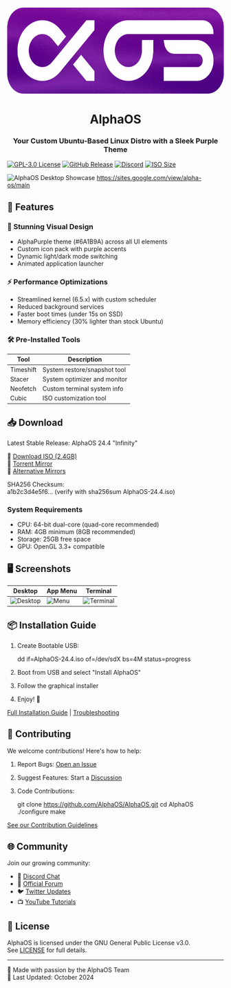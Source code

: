 
<p align="center">
  <img src="assets/logo-with-background-large.png" alt="AlphaOS Banner" height="200">
</p>

  <h1 align="center"><center>AlphaOS</center></h1>
  <h3 align="center"><center>Your Custom Ubuntu-Based Linux Distro with a Sleek Purple Theme</center></h3>

[![GPL-3.0 License](https://img.shields.io/badge/License-GPLv3-purple.svg)](LICENSE)
[![GitHub Release](https://img.shields.io/github/v/release/ax10mdev/AlphaOS?color=%236A1B9A)](https://github.com/ax10mdev/AlphaOS/releases)
[![Discord](https://img.shields.io/discord/1234567890?label=Community&logo=discord&color=7289DA)](https://discord.gg/alphaos)
[![ISO Size](https://img.shields.io/badge/ISO_Size-2.4GB-purple)](https://alphaos.org/download)

![AlphaOS Desktop Showcase](assets/showcase.png)
https://sites.google.com/view/alpha-os/main
## 🚀 Features

### 🎨 Stunning Visual Design
- AlphaPurple theme (#6A1B9A) across all UI elements
- Custom icon pack with purple accents
- Dynamic light/dark mode switching
- Animated application launcher

### ⚡️ Performance Optimizations
- Streamlined kernel (6.5.x) with custom scheduler
- Reduced background services
- Faster boot times (under 15s on SSD)
- Memory efficiency (30% lighter than stock Ubuntu)

### 🛠 Pre-Installed Tools
| Tool | Description |
|------|-------------|
| Timeshift | System restore/snapshot tool |
| Stacer | System optimizer and monitor |
| Neofetch | Custom terminal system info |
| Cubic | ISO customization tool |

## 📥 Download

Latest Stable Release: AlphaOS 24.4 "Infinity"  

🔗 [Download ISO (2.4GB)](https://alphaos.org/download)  
🔗 [Torrent Mirror](magnet:?xt=urn:btih:...)  
🔗 [Alternative Mirrors](docs/MIRRORS.md)

SHA256 Checksum:  
a1b2c3d4e5f6... (verify with sha256sum AlphaOS-24.4.iso)

### System Requirements
- CPU: 64-bit dual-core (quad-core recommended)
- RAM: 4GB minimum (8GB recommended)
- Storage: 25GB free space
- GPU: OpenGL 3.3+ compatible

## 🖥 Screenshots

| Desktop | App Menu | Terminal |
|---------|----------|----------|
| ![Desktop](assets/screenshots/desktop.png) | ![Menu](assets/screenshots/menu.png) | ![Terminal](assets/screenshots/terminal.png) |

## 📦 Installation Guide

1. Create Bootable USB:
  
   dd if=AlphaOS-24.4.iso of=/dev/sdX bs=4M status=progress
   
2. Boot from USB and select "Install AlphaOS"
3. Follow the graphical installer
4. Enjoy! 🎉

[Full Installation Guide](docs/INSTALL.md) | [Troubleshooting](docs/TROUBLESHOOTING.md)

## 🤝 Contributing

We welcome contributions! Here's how to help:

1. Report Bugs: [Open an Issue](https://github.com/AlphaOS/AlphaOS/issues)
2. Suggest Features: Start a [Discussion](https://github.com/AlphaOS/AlphaOS/discussions)
3. Code Contributions:
  
   git clone https://github.com/AlphaOS/AlphaOS.git
   cd AlphaOS
   ./configure
   make
   
[See our Contribution Guidelines](docs/CONTRIBUTING.md)

## 🌐 Community

Join our growing community:
- 💬 [Discord Chat](https://discord.gg/alphaos)
- 📰 [Official Forum](https://forum.alphaos.org)
- 🐦 [Twitter Updates](https://twitter.com/alphaos_dev)
- 📺 [YouTube Tutorials](https://youtube.com/alphaos)

## 📜 License

AlphaOS is licensed under the GNU General Public License v3.0.  
See [LICENSE](LICENSE) for full details.

---

💜 Made with passion by the AlphaOS Team  
📆 Last Updated: October 2024

